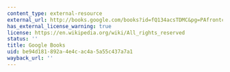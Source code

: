 ```yaml
---
content_type: external-resource
external_url: http://books.google.com/books?id=fQ134acsTDMC&pg=PAfrontcover#v=onepage
has_external_license_warning: true
license: https://en.wikipedia.org/wiki/All_rights_reserved
status: ''
title: Google Books
uid: be94d181-892a-4e4c-ac4a-5a55c437a7a1
wayback_url: ''
---
```

